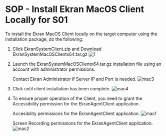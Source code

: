 # SOP - Install Ekran MacOS Client Locally for S01

To install the Ekran MacOS Client locally on the target computer using the installation package, do the following:
1. Click EkranSystemClient.zip  and Download EkranSystemMacOSClientx64.tar.gz
   ![1](https://github.com/mice-love-rice/S01/assets/126450125/9ab40eb9-8cf1-4b0a-9cf7-9ed6a891d762)

2. Launch the EkranSystemMacOSClientx64.tar.gz installation file using an account with administrator permissions.
   
   Contact Ekran Administrator if Server IP and Port is needed.
   ![mac3](https://github.com/mice-love-rice/S01/assets/126450125/c57473f4-38b0-4025-9ec0-de68789f9fda)

3. Click until client installation has been complete.
   ![mac4](https://github.com/mice-love-rice/S01/assets/126450125/73af3475-bca7-4bea-b2d0-adaf147dd7b3)

4. To ensure proper operation of the Client, you need to grant the Accessibility permission for the EkranAgentClient application.

   Accesibility permissions for the EkranAgentClient application. 
  ![mac1](https://github.com/mice-love-rice/S01/assets/126450125/8fd5774a-53da-4147-8e50-0d6ac5621834)
   
   Screen Recording permissions for the EkranAgentClient application. 
  ![mac2](https://github.com/mice-love-rice/S01/assets/126450125/99645e2b-e790-41b6-974a-1e0a0b9ac488)


